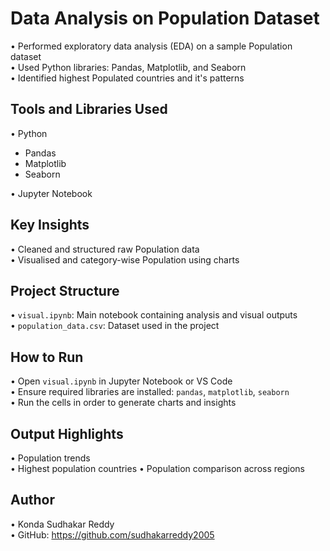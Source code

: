 # Data Analysis on Population Dataset

• Performed exploratory data analysis (EDA) on a sample Population dataset  
• Used Python libraries: Pandas, Matplotlib, and Seaborn  
• Identified highest Populated countries and it's patterns  



## Tools and Libraries Used

• Python  
  - Pandas  
  - Matplotlib  
  - Seaborn
  
   • Jupyter Notebook



## Key Insights

• Cleaned and structured raw Population data  
• Visualised and category-wise Population using charts  




## Project Structure

• `visual.ipynb`: Main notebook containing analysis and visual outputs  
• `population_data.csv`: Dataset used in the project 




## How to Run

• Open `visual.ipynb` in Jupyter Notebook or VS Code  
• Ensure required libraries are installed: `pandas`, `matplotlib`, `seaborn`  
• Run the cells in order to generate charts and insights


## Output Highlights

• Population trends  
• Highest population countries 
• Population comparison across regions



## Author

• Konda Sudhakar Reddy  
• GitHub: https://github.com/sudhakarreddy2005
